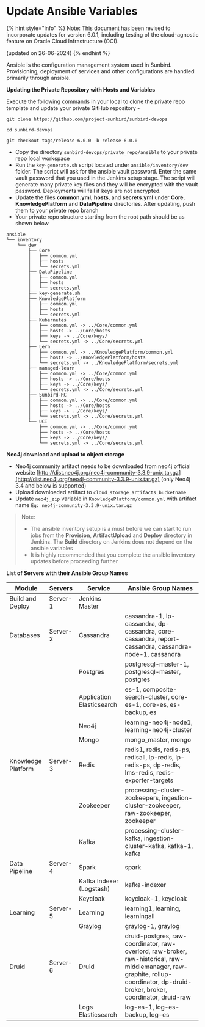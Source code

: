 # Update Ansible Variables

{% hint style="info" %}
Note: This document has been revised to incorporate updates for version 6.0.1, including testing of the cloud-agnostic feature on Oracle Cloud Infrastructure (OCI).

(updated on 26-06-2024)&#x20;
{% endhint %}

Ansible is the configuration management system used in Sunbird. Provisioning, deployment of services and other configurations are handled primarily through ansible.&#x20;

**Updating the Private Repository with Hosts and Variables**

Execute the following commands in your local to clone the private repo template and update your private GitHub repository -

`git clone https://github.com/project-sunbird/sunbird-devops`

`cd sunbird-devops`

`git checkout tags/release-6.0.0 -b release-6.0.0`

* Copy the directory `sunbird-devops/private_repo/ansible` to your private repo local workspace
* Run the `key-generate.sh` script located under `ansible/inventory/dev` folder. The script will ask for the ansible vault password. Enter the same vault password that you used in the Jenkins setup stage. The script will generate many private key files and they will be encrypted with the vault password. Deployments will fail if keys are not encrypted.
* Update the files **common.yml**, **hosts**, and **secrets.yml** under **Core**, **KnowledgePlatform** and **DataPipeline** directories. After updating, push them to your private repo branch
* Your private repo structure starting from the root path should be as shown below

```
ansible
└── inventory
    └── dev
        ├── Core
        │   ├── common.yml
        │   ├── hosts
        │   └── secrets.yml
        ├── DataPipeline
        │   ├── common.yml
        │   ├── hosts
        │   └── secrets.yml
        ├── key-generate.sh
        ├── KnowledgePlatform
        │   ├── common.yml
        │   ├── hosts
        │   └── secrets.yml
        ├── Kubernetes
        │   ├── common.yml -> ../Core/common.yml
        │   ├── hosts -> ../Core/hosts
        │   ├── keys -> ../Core/keys/
        │   └── secrets.yml -> ../Core/secrets.yml
        ├── Lern
        │   ├── common.yml -> ../KnowledgePlatform/common.yml
        │   ├── hosts -> ../KnowledgePlatform/hosts
        │   └── secrets.yml -> ../KnowledgePlatform/secrets.yml
        ├── managed-learn
        │   ├── common.yml -> ../Core/common.yml
        │   ├── hosts -> ../Core/hosts
        │   ├── keys -> ../Core/keys/
        │   └── secrets.yml -> ../Core/secrets.yml
        ├── Sunbird-RC
        │   ├── common.yml -> ../Core/common.yml
        │   ├── hosts -> ../Core/hosts
        │   ├── keys -> ../Core/keys/
        │   └── secrets.yml -> ../Core/secrets.yml
        └── UCI
            ├── common.yml -> ../Core/common.yml
            ├── hosts -> ../Core/hosts
            ├── keys -> ../Core/keys/
            └── secrets.yml -> ../Core/secrets.yml
```

**Neo4j download and upload to object storage**

* Neo4j community artifact needs to be downloaded from neo4j official website [http://dist.neo4j.org/neo4j-community-3.3.9-unix.tar.gz](http://dist.neo4j.org/neo4j-community-3.3.9-unix.tar.gz) (only Neo4j 3.4 and below is supported)
* Upload downloaded artifact to `cloud_storage_artifacts_bucketname`
* Update `neo4j_zip` variable in `KnowledgePlatform/common.yml` with artifact name `Eg: neo4j-community-3.3.9-unix.tar.gz`

> Note:
>
> * The ansible inventory setup is a must before we can start to run jobs from the **Provision**, **ArtifactUpload** and **Deploy** directory in Jenkins. The **Build** directory on Jenkins does not depend on the ansible variables
> * It is highly recommended that you complete the ansible inventory updates before proceeding further

**List of Servers with their Ansible Group Names**

| Module             | Servers  | Service                   | Ansible Group Names                                                                                                                                                             |
| ------------------ | -------- | ------------------------- | ------------------------------------------------------------------------------------------------------------------------------------------------------------------------------- |
| Build and Deploy   | Server-1 | Jenkins Master            | ​                                                                                                                                                                               |
| Databases          | Server-2 | Cassandra                 | cassandra-1, lp-cassandra, dp-cassandra, core-cassandra, report-cassandra, cassandra-node-1, cassandra                                                                          |
| ​                  | ​        | Postgres                  | postgresql-master-1, postgresql-master, postgres                                                                                                                                |
| ​                  | ​        | Application Elasticsearch | es-1, composite-search-cluster, core-es-1, core-es, es-backup, es                                                                                                               |
| ​                  | ​        | Neo4j                     | learning-neo4j-node1, learning-neo4j-cluster                                                                                                                                    |
| ​                  | ​        | Mongo                     | mongo\_master, mongo                                                                                                                                                            |
| Knowledge Platform | Server-3 | Redis                     | redis1, redis, redis-ps, redisall, lp-redis, lp-redis-ps, dp-redis, lms-redis, redis-exporter-targets                                                                           |
| ​                  | ​        | Zookeeper                 | processing-cluster-zookeepers, ingestion-cluster-zookeeper, raw-zookeeper, zookeeper                                                                                            |
| ​                  | ​        | Kafka                     | processing-cluster-kafka, ingestion-cluster-kafka, kafka-1, kafka                                                                                                               |
| Data Pipeline      | Server-4 | Spark                     | spark                                                                                                                                                                           |
| ​                  | ​        | Kafka Indexer (Logstash)  | kafka-indexer                                                                                                                                                                   |
| ​                  | ​        | Keycloak                  | keycloak-1, keycloak                                                                                                                                                            |
| Learning           | Server-5 | Learning                  | learning1, learning, learningall                                                                                                                                                |
| ​                  | ​        | Graylog                   | graylog-1, graylog                                                                                                                                                              |
| Druid              | Server-6 | Druid                     | druid-postgres, raw-coordinator, raw-overlord, raw-broker, raw-historical, raw-middlemanager, raw-graphite, rollup-coordinator, dp-druid-broker, broker, coordinator, druid-raw |
| ​                  | ​        | Logs Elasticsearch        | log-es-1, log-es-backup, log-es                                                                                                                                                 |
